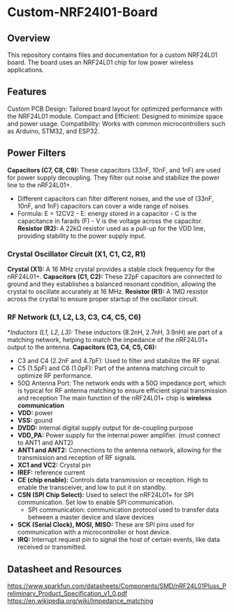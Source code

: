 # Custom-NRF24l01-Board
## Overview
This repository contains files and documentation for a custom NRF24L01 board.  The board uses an NRF24L01 chip for low power wireless applications.

## Features
Custom PCB Design: Tailored board layout for optimized performance with the NRF24L01 module.
Compact and Efficient: Designed to minimize space and power usage.
Compatibility: Works with common microcontrollers such as Arduino, STM32, and ESP32.

## Power Filters
**Capacitors (C7, C8, C9):** These capacitors (33nF, 10nF, and 1nF) are used for power supply decoupling. They filter out noise and stabilize the power line to the nRF24L01+.
- Different capacitors can filter different noises, and the use of (33nF, 10nF, and 1nF) capacitors can cover a wide range of noises
- Formula: E = 12CV2
      - E: energy stored in a capacitor
      - C is the capacitance in farads (F)
      - V is the voltage across the capacitor.
**Resistor (R2):** A 22kΩ resistor used as a pull-up for the VDD line, providing stability to the power supply input.
### Crystal Oscillator Circuit (X1, C1, C2, R1)
**Crystal (X1):** A 16 MHz crystal provides a stable clock frequency for the nRF24L01+.
**Capacitors (C1, C2):** These 22pF capacitors are connected to ground and they establishes a balanced resonant condition, allowing the crystal to oscillate accurately at 16 MHz.
**Resistor (R1):** A 1MΩ resistor across the crystal to ensure proper startup of the oscillator circuit.
### RF Network (L1, L2, L3, C3, C4, C5, C6)
**Inductors (L1, L2, L3):* These inductors (8.2nH, 2.7nH, 3.9nH) are part of a matching network, helping to match the impedance of the nRF24L01+ output to the antenna.
**Capacitors (C3, C4, C5, C6):**
- C3 and C4 (2.2nF and 4.7pF): Used to filter and stabilize the RF signal.
- C5 (1.5pF) and C6 (1.0pF): Part of the antenna matching circuit to optimize RF performance.
- 50Ω Antenna Port: The network ends with a 50Ω impedance port, which is typical for RF antenna matching to ensure efficient signal transmission and reception
The main function of the nRF24L01+ chip is **wireless communication**
- **VDD:** power
- **VSS:** gound
- **DVDD:** internal digital supply output for de-coupling purpose
- **VDD_PA:** Power supply for the internal power amplifier. (must connect to ANT1 and ANT2)
- **ANT1 and ANT2:** Connections to the antenna network, allowing for the transmission and reception of RF signals.
- **XC1 and VC2:** Crystal pin
- **IREF:** reference current
- **CE (chip enable):** Controls data transmission or reception. High to enable the transceiver, and low to put it on standby.
- **CSN (SPI Chip Select):** Used to select the nRF24L01+ for SPI communication. Set low to enable SPI communication.
    - SPI communication: communication protocol used to transfer data between a master device and slave devices 
- **SCK (Serial Clock), MOSI, MISO:** These are SPI pins used for communication with a microcontroller or host device.
- **IRQ:** Interrupt request pin to signal the host of certain events, like data received or transmitted.

## Datasheet and Resources
https://www.sparkfun.com/datasheets/Components/SMD/nRF24L01Pluss_Preliminary_Product_Specification_v1_0.pdf
https://en.wikipedia.org/wiki/Impedance_matching



